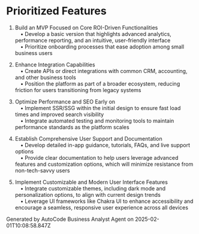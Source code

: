 # Prioritized Features

1. Build an MVP Focused on Core ROI-Driven Functionalities  
 • Develop a basic version that highlights advanced analytics, performance reporting, and an intuitive, user-friendly interface  
 • Prioritize onboarding processes that ease adoption among small business users

2. Enhance Integration Capabilities  
 • Create APIs or direct integrations with common CRM, accounting, and other business tools  
 • Position the platform as part of a broader ecosystem, reducing friction for users transitioning from legacy systems

3. Optimize Performance and SEO Early on  
 • Implement SSR/SSG within the initial design to ensure fast load times and improved search visibility  
 • Integrate automated testing and monitoring tools to maintain performance standards as the platform scales

4. Establish Comprehensive User Support and Documentation  
 • Develop detailed in-app guidance, tutorials, FAQs, and live support options  
 • Provide clear documentation to help users leverage advanced features and customization options, which will minimize resistance from non-tech-savvy users

5. Implement Customizable and Modern User Interface Features  
 • Integrate customizable themes, including dark mode and personalization options, to align with current design trends  
 • Leverage UI frameworks like Chakra UI to enhance accessibility and encourage a seamless, responsive user experience across all devices

Generated by AutoCode Business Analyst Agent on 2025-02-01T10:08:58.847Z
